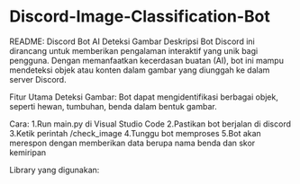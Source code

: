 # Discord-Image-Classification-Bot
README: Discord Bot AI Deteksi Gambar
Deskripsi
Bot Discord ini dirancang untuk memberikan pengalaman interaktif yang unik bagi pengguna. Dengan memanfaatkan kecerdasan buatan (AI), bot ini mampu mendeteksi objek atau konten dalam gambar yang diunggah ke dalam server Discord.

Fitur Utama
Deteksi Gambar: Bot dapat mengidentifikasi berbagai objek, seperti hewan, tumbuhan, benda dalam bentuk gambar.

Cara:
1.Run main.py di Visual Studio Code
2.Pastikan bot berjalan di discord
3.Ketik perintah /check_image
4.Tunggu bot memproses
5.Bot akan merespon dengan memberikan data berupa nama benda dan skor kemiripan

Library yang digunakan:
